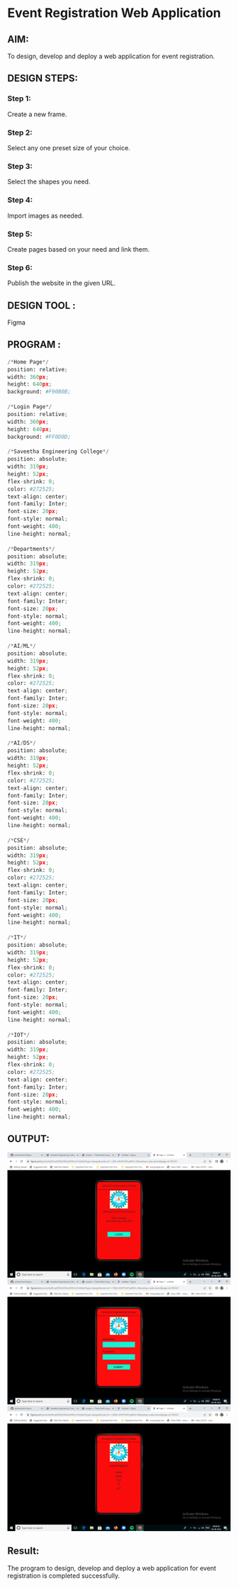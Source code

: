 # Event Registration Web Application

## AIM:
To design, develop and deploy a web application for event registration.

## DESIGN STEPS:
### Step 1:
Create a new frame.

### Step 2:
Select any one preset size of your choice.

### Step 3:
Select the shapes you need.

### Step 4:
Import images as needed.

### Step 5:
Create pages based on your need and link them.


### Step 6:
Publish the website in the given URL.

## DESIGN TOOL :
Figma

## PROGRAM :
```py
/*Home Page*/
position: relative;
width: 360px;
height: 640px;
background: #F90B0B;

/*Login Page*/
position: relative;
width: 360px;
height: 640px;
background: #FF0D0D;

/*Saveetha Engineering College*/
position: absolute;
width: 319px;
height: 52px;
flex-shrink: 0;
color: #272525;
text-align: center;
font-family: Inter;
font-size: 20px;
font-style: normal;
font-weight: 400;
line-height: normal;

/*Departments*/
position: absolute;
width: 319px;
height: 52px;
flex-shrink: 0;
color: #272525;
text-align: center;
font-family: Inter;
font-size: 20px;
font-style: normal;
font-weight: 400;
line-height: normal;

/*AI/ML*/
position: absolute;
width: 319px;
height: 52px;
flex-shrink: 0;
color: #272525;
text-align: center;
font-family: Inter;
font-size: 20px;
font-style: normal;
font-weight: 400;
line-height: normal;

/*AI/DS*/
position: absolute;
width: 319px;
height: 52px;
flex-shrink: 0;
color: #272525;
text-align: center;
font-family: Inter;
font-size: 20px;
font-style: normal;
font-weight: 400;
line-height: normal;

/*CSE*/
position: absolute;
width: 319px;
height: 52px;
flex-shrink: 0;
color: #272525;
text-align: center;
font-family: Inter;
font-size: 20px;
font-style: normal;
font-weight: 400;
line-height: normal;

/*IT*/
position: absolute;
width: 319px;
height: 52px;
flex-shrink: 0;
color: #272525;
text-align: center;
font-family: Inter;
font-size: 20px;
font-style: normal;
font-weight: 400;
line-height: normal;

/*IOT*/
position: absolute;
width: 319px;
height: 52px;
flex-shrink: 0;
color: #272525;
text-align: center;
font-family: Inter;
font-size: 20px;
font-style: normal;
font-weight: 400;
line-height: normal;
```

## OUTPUT:
![output](output1.png)
![output](output2.png)
![output](output3.png)

## Result:
The program to design, develop and deploy a web application for event registration is completed successfully.

